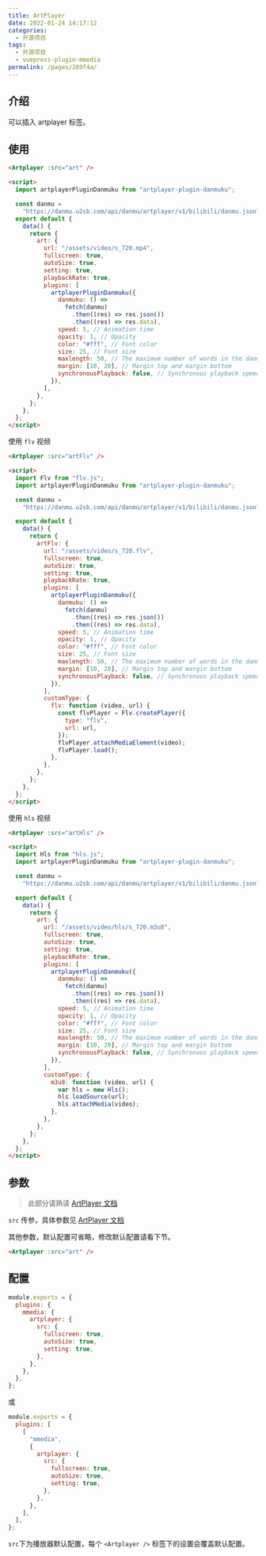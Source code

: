 ```yaml
---
title: ArtPlayer
date: 2022-01-24 14:17:12
categories:
  - 开源项目
tags:
  - 开源项目
  - vuepress-plugin-mmedia
permalink: /pages/289f4a/
---
```


## 介绍

可以插入 artplayer 标签。

## 使用

<Artplayer :src="art" />

```html
<Artplayer :src="art" />

<script>
  import artplayerPluginDanmuku from "artplayer-plugin-danmuku";

  const danmu =
    "https://danmu.u2sb.com/api/danmu/artplayer/v1/bilibili/danmu.json?cid=73636868";
  export default {
    data() {
      return {
        art: {
          url: "/assets/video/s_720.mp4",
          fullscreen: true,
          autoSize: true,
          setting: true,
          playbackRate: true,
          plugins: [
            artplayerPluginDanmuku({
              danmuku: () =>
                fetch(danmu)
                  .then((res) => res.json())
                  .then((res) => res.data),
              speed: 5, // Animation time
              opacity: 1, // Opacity
              color: "#fff", // Font color
              size: 25, // Font size
              maxlength: 50, // The maximum number of words in the danmu
              margin: [10, 20], // Margin top and margin bottom
              synchronousPlayback: false, // Synchronous playback speed
            }),
          ],
        },
      };
    },
  };
</script>
```

使用 `flv` 视频

<Artplayer :src="artFlv" />

```html
<Artplayer :src="artFlv" />

<script>
  import Flv from "flv.js";
  import artplayerPluginDanmuku from "artplayer-plugin-danmuku";

  const danmu =
    "https://danmu.u2sb.com/api/danmu/artplayer/v1/bilibili/danmu.json?cid=73636868";

  export default {
    data() {
      return {
        artFlv: {
          url: "/assets/video/s_720.flv",
          fullscreen: true,
          autoSize: true,
          setting: true,
          playbackRate: true,
          plugins: [
            artplayerPluginDanmuku({
              danmuku: () =>
                fetch(danmu)
                  .then((res) => res.json())
                  .then((res) => res.data),
              speed: 5, // Animation time
              opacity: 1, // Opacity
              color: "#fff", // Font color
              size: 25, // Font size
              maxlength: 50, // The maximum number of words in the danmu
              margin: [10, 20], // Margin top and margin bottom
              synchronousPlayback: false, // Synchronous playback speed
            }),
          ],
          customType: {
            flv: function (video, url) {
              const flvPlayer = Flv.createPlayer({
                type: "flv",
                url: url,
              });
              flvPlayer.attachMediaElement(video);
              flvPlayer.load();
            },
          },
        },
      };
    },
  };
</script>
```

使用 `hls` 视频

<Artplayer :src="artHls" />

```html
<Artplayer :src="artHls" />

<script>
  import Hls from "hls.js";
  import artplayerPluginDanmuku from "artplayer-plugin-danmuku";

  const danmu =
    "https://danmu.u2sb.com/api/danmu/artplayer/v1/bilibili/danmu.json?cid=73636868";

  export default {
    data() {
      return {
        art: {
          url: "/assets/video/hls/s_720.m3u8",
          fullscreen: true,
          autoSize: true,
          setting: true,
          playbackRate: true,
          plugins: [
            artplayerPluginDanmuku({
              danmuku: () =>
                fetch(danmu)
                  .then((res) => res.json())
                  .then((res) => res.data),
              speed: 5, // Animation time
              opacity: 1, // Opacity
              color: "#fff", // Font color
              size: 25, // Font size
              maxlength: 50, // The maximum number of words in the danmu
              margin: [10, 20], // Margin top and margin bottom
              synchronousPlayback: false, // Synchronous playback speed
            }),
          ],
          customType: {
            m3u8: function (video, url) {
              var hls = new Hls();
              hls.loadSource(url);
              hls.attachMedia(video);
            },
          },
        },
      };
    },
  };
</script>
```

## 参数

> 此部分请熟读 [ArtPlayer 文档](https://artplayer.org/document/options)

`src` 传参，具体参数见 [ArtPlayer 文档](https://artplayer.org/document/options)

其他参数，默认配置可省略，修改默认配置请看下节。

```html
<Artplayer :src="art" />
```

## 配置

```js
module.exports = {
  plugins: {
    mmedia: {
      artplayer: {
        src: {
          fullscreen: true,
          autoSize: true,
          setting: true,
        },
      },
    },
  },
};
```

或

```js
module.exports = {
  plugins: [
    [
      "mmedia",
      {
        artplayer: {
          src: {
            fullscreen: true,
            autoSize: true,
            setting: true,
          },
        },
      },
    ],
  ],
};
```

`src`下为播放器默认配置，每个 `<Artplayer />` 标签下的设置会覆盖默认配置。

<script>
  import Hls from "hls.js";
  import artplayerPluginDanmuku from "artplayer-plugin-danmuku"

  const danmu = "https://danmu.u2sb.com/api/danmu/artplayer/v1/bilibili/danmu.json?cid=73636868";

  export default {
    data() {
      return {
        art: {
          url: "/assets/video/s_720.mp4",
          fullscreen: true,
          autoSize: true,
          setting: true,
          playbackRate: true,
          plugins: [
            artplayerPluginDanmuku({
            danmuku: () => fetch(danmu).then((res) => res.json()).then((res) => res.data),
            speed: 5, // Animation time
            opacity: 1, // Opacity
            color: '#fff', // Font color
            size: 25, // Font size
            maxlength: 50, // The maximum number of words in the danmu
            margin: [10, 20], // Margin top and margin bottom
            synchronousPlayback: false // Synchronous playback speed        
          })
          ]
        },
        artFlv: {
          url: "/assets/video/s_720.flv",
          fullscreen: true,
          autoSize: true,
          setting: true,
          playbackRate: true,
          plugins: [
            artplayerPluginDanmuku({
            danmuku: () => fetch(danmu).then((res) => res.json()).then((res) => res.data),
            speed: 5, // Animation time
            opacity: 1, // Opacity
            color: '#fff', // Font color
            size: 25, // Font size
            maxlength: 50, // The maximum number of words in the danmu
            margin: [10, 20], // Margin top and margin bottom
            synchronousPlayback: false // Synchronous playback speed        
          })
          ],
          customType: {
            flv: function (video, url) {
               import(/* webpackChunkName: "flv" */ "flv.js/dist/flv.min.js").then(
                ({ default: flvjs }) => {
                  const flvPlayer = flvjs.createPlayer({
                    type: "flv",
                    url: url,
                  });
                  flvPlayer.attachMediaElement(video);
                  flvPlayer.load();
                });              
            },
          },
        },
        artHls: {
          url: "/assets/video/hls/s_720.m3u8",
          fullscreen: true,
          autoSize: true,
          setting: true,
          playbackRate: true,
          plugins: [
            artplayerPluginDanmuku({
            danmuku: () => fetch(danmu).then((res) => res.json()).then((res) => res.data),
            speed: 5, // Animation time
            opacity: 1, // Opacity
            color: '#fff', // Font color
            size: 25, // Font size
            maxlength: 50, // The maximum number of words in the danmu
            margin: [10, 20], // Margin top and margin bottom
            synchronousPlayback: false // Synchronous playback speed        
          })
          ],
          customType: {
            m3u8: function (video, url) {
              var hls = new Hls();
              hls.loadSource(url);
              hls.attachMedia(video);
            },
          },
        },
      };
    }
  };
</script>
